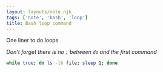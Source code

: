 ```yaml
---
layout: layouts/note.njk
tags: ['note', 'bash', 'loop']
title: Bash loop command
---
```


One liner to do loops

_Don't forget there is no `;` between `do` and the first command_

```bash
while true; do ls -lh file; sleep 1; done
```
